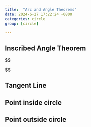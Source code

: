 ```yaml
---
title:  "Arc and Angle Theorems"
date: 2024-6-27 17:22:24 +0800
categories: circle
group: [circle]

---
```

 

## Inscribed Angle Theorem

$$

$$

## Tangent Line

## Point inside circle

## Point outside circle
